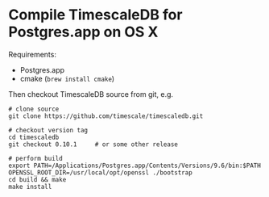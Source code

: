 # Compile TimescaleDB for Postgres.app on OS X

Requirements:

 * Postgres.app
 * cmake (`brew install cmake`)

Then checkout TimescaleDB source from git, e.g.

```shell
# clone source
git clone https://github.com/timescale/timescaledb.git

# checkout version tag
cd timescaledb
git checkout 0.10.1     # or some other release

# perform build
export PATH=/Applications/Postgres.app/Contents/Versions/9.6/bin:$PATH
OPENSSL_ROOT_DIR=/usr/local/opt/openssl ./bootstrap
cd build && make
make install
```
